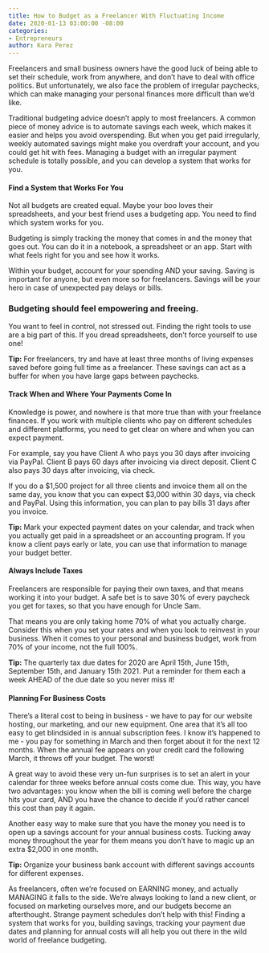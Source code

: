 ```yaml
---
title: How to Budget as a Freelancer With Fluctuating Income
date: 2020-01-13 03:00:00 -08:00
categories:
- Entrepreneurs
author: Kara Perez
---
```


Freelancers and small business owners have the good luck of being able to set their schedule, work from anywhere, and don’t have to deal with office politics. But unfortunately, we also face the problem of irregular paychecks, which can make managing your personal finances more difficult than we’d like. 

Traditional budgeting advice doesn’t apply to most freelancers. A common piece of money advice is to automate savings each week, which makes it easier and helps you avoid overspending. But when you get paid irregularly, weekly automated savings might make you overdraft your account, and you could get hit with fees. Managing a budget with an irregular payment schedule is totally possible, and you can develop a system that works for you. 

#### Find a System that Works For You

Not all budgets are created equal. Maybe your boo loves their spreadsheets, and your best friend uses a budgeting app. You need to find which system works for you. 

Budgeting is simply tracking the money that comes in and the money that goes out. You can do it in a notebook, a spreadsheet or an app. Start with what feels right for you and see how it works.

Within your budget, account for your spending AND your saving. Saving is important for anyone, but even more so for freelancers. Savings will be your hero in case of unexpected pay delays or bills. 

### Budgeting should feel empowering and freeing. 

You want to feel in control, not stressed out. Finding the right tools to use are a big part of this. If you dread spreadsheets, don’t force yourself to use one! 

**Tip:** For freelancers, try and have at least three months of living expenses saved before going full time as a freelancer. These savings can act as a buffer for when you have large gaps between paychecks. 

#### Track When and Where Your Payments Come In

Knowledge is power, and nowhere is that more true than with your freelance finances. If you work with multiple clients who pay on different schedules and different platforms, you need to get clear on where and when you can expect payment. 

For example, say you have Client A who pays you 30 days after invoicing via PayPal. Client B pays 60 days after invoicing via direct deposit. Client C also pays 30 days after invoicing, via check. 

If you do a $1,500 project for all three clients and invoice them all on the same day, you know that you can expect $3,000 within 30 days, via check and PayPal. Using this information, you can plan to pay bills 31 days after you invoice. 

**Tip:** Mark your expected payment dates on your calendar, and track when you actually get paid in a spreadsheet or an accounting program. If you know a client pays early or late, you can use that information to manage your budget better. 

#### Always Include Taxes

Freelancers are responsible for paying their own taxes, and that means working it into your budget. A safe bet is to save 30% of every paycheck you get for taxes, so that you have enough for Uncle Sam.

That means you are only taking home 70% of what you actually charge. Consider this when you set your rates and when you look to reinvest in your business. When it comes to your personal and business budget, work from 70% of your income, not the full 100%. 

**Tip:** The quarterly tax due dates for 2020 are April 15th, June 15th, September 15th, and January 15th 2021. Put a reminder for them each a week AHEAD of the due date so you never miss it! 

#### Planning For Business Costs

There’s a literal cost to being in business - we have to pay for our website hosting, our marketing, and our new equipment. One area that it’s all too easy to get blindsided in is annual subscription fees. I know it’s happened to me - you pay for something in March and then forget about it for the next 12 months. When the annual fee appears on your credit card the following March, it throws off your budget. The worst!

A great way to avoid these very un-fun surprises is to set an alert in your calendar for three weeks before annual costs come due. This way, you have two advantages: you know when the bill is coming well before the charge hits your card, AND you have the chance to decide if you’d rather cancel this cost than pay it again. 

Another easy way to make sure that you have the money you need is to open up a savings account for your annual business costs. Tucking away money throughout the year for them means you don’t have to magic up an extra $2,000 in one month. 

**Tip:** Organize your business bank account with different savings accounts for different expenses. 

As freelancers, often we’re focused on EARNING money, and actually MANAGING it falls to the side. We’re always looking to land a new client, or focused on marketing ourselves more, and our budgets become an afterthought. Strange payment schedules don’t help with this! Finding a system that works for you, building savings, tracking your payment due dates and planning for annual costs will all help you out there in the wild world of freelance budgeting. 